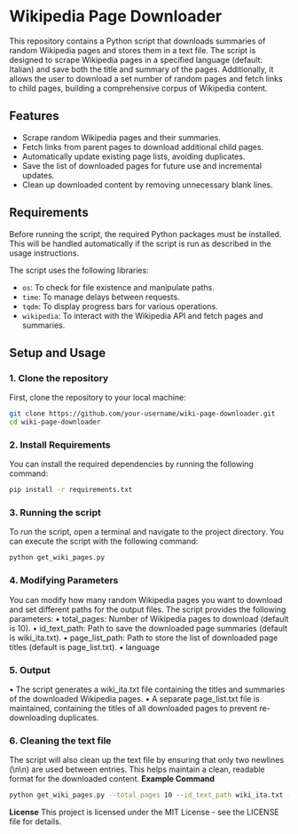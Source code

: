 # Wikipedia Page Downloader

This repository contains a Python script that downloads summaries of random Wikipedia pages and stores them in a text file. The script is designed to scrape Wikipedia pages in a specified language (default: Italian) and save both the title and summary of the pages. Additionally, it allows the user to download a set number of random pages and fetch links to child pages, building a comprehensive corpus of Wikipedia content.

## Features
- Scrape random Wikipedia pages and their summaries.
- Fetch links from parent pages to download additional child pages.
- Automatically update existing page lists, avoiding duplicates.
- Save the list of downloaded pages for future use and incremental updates.
- Clean up downloaded content by removing unnecessary blank lines.
  
## Requirements
Before running the script, the required Python packages must be installed. This will be handled automatically if the script is run as described in the usage instructions.

The script uses the following libraries:
- `os`: To check for file existence and manipulate paths.
- `time`: To manage delays between requests.
- `tqdm`: To display progress bars for various operations.
- `wikipedia`: To interact with the Wikipedia API and fetch pages and summaries.

## Setup and Usage

### 1. Clone the repository
First, clone the repository to your local machine:
```bash
git clone https://github.com/your-username/wiki-page-downloader.git
cd wiki-page-downloader
```

### 2. Install Requirements
You can install the required dependencies by running the following command:
```bash
pip install -r requirements.txt
```

### 3. Running the script
To run the script, open a terminal and navigate to the project directory. You can execute the script with the following command:
```bash
python get_wiki_pages.py
```

### 4. Modifying Parameters
You can modify how many random Wikipedia pages you want to download and set different paths for the output files. The script provides the following parameters:
	•	total_pages: Number of Wikipedia pages to download (default is 10).
	•	id_text_path: Path to save the downloaded page summaries (default is wiki_ita.txt).
	•	page_list_path: Path to store the list of downloaded page titles (default is page_list.txt).
 	•	language

### 5. 	Output
  •	The script generates a wiki_ita.txt file containing the titles and summaries of the downloaded Wikipedia pages.
	•	A separate page_list.txt file is maintained, containing the titles of all downloaded pages to prevent re-downloading duplicates.

### 6. Cleaning the text file
The script will also clean up the text file by ensuring that only two newlines (\n\n) are used between entries. This helps maintain a clean, readable format for the downloaded content.
**Example Command**
```bash
python get_wiki_pages.py --total_pages 10 --id_text_path wiki_ita.txt --page_list_path page_list.txt
```

**License**
This project is licensed under the MIT License - see the LICENSE file for details.
